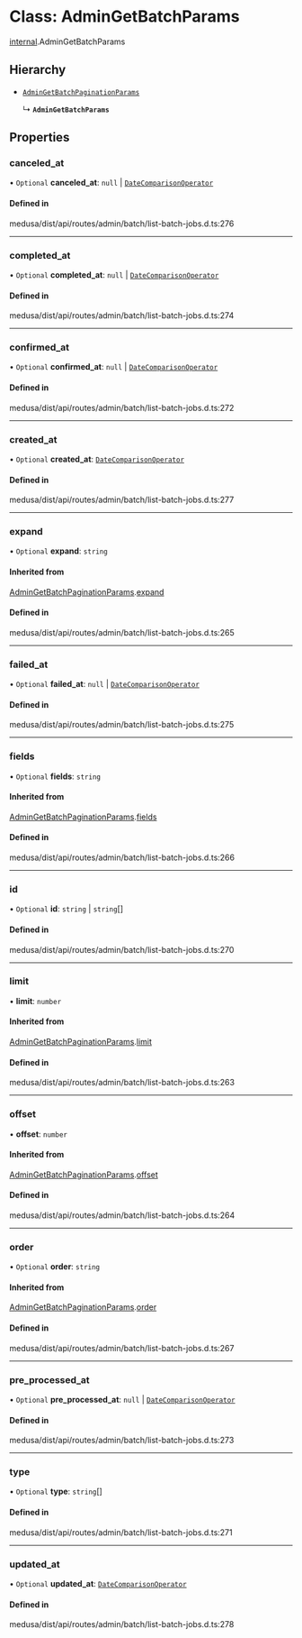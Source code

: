 # Class: AdminGetBatchParams

[internal](../modules/internal-2.md).AdminGetBatchParams

## Hierarchy

- [`AdminGetBatchPaginationParams`](internal-2.AdminGetBatchPaginationParams.md)

  ↳ **`AdminGetBatchParams`**

## Properties

### canceled\_at

• `Optional` **canceled\_at**: ``null`` \| [`DateComparisonOperator`](internal-2.DateComparisonOperator.md)

#### Defined in

medusa/dist/api/routes/admin/batch/list-batch-jobs.d.ts:276

___

### completed\_at

• `Optional` **completed\_at**: ``null`` \| [`DateComparisonOperator`](internal-2.DateComparisonOperator.md)

#### Defined in

medusa/dist/api/routes/admin/batch/list-batch-jobs.d.ts:274

___

### confirmed\_at

• `Optional` **confirmed\_at**: ``null`` \| [`DateComparisonOperator`](internal-2.DateComparisonOperator.md)

#### Defined in

medusa/dist/api/routes/admin/batch/list-batch-jobs.d.ts:272

___

### created\_at

• `Optional` **created\_at**: [`DateComparisonOperator`](internal-2.DateComparisonOperator.md)

#### Defined in

medusa/dist/api/routes/admin/batch/list-batch-jobs.d.ts:277

___

### expand

• `Optional` **expand**: `string`

#### Inherited from

[AdminGetBatchPaginationParams](internal-2.AdminGetBatchPaginationParams.md).[expand](internal-2.AdminGetBatchPaginationParams.md#expand)

#### Defined in

medusa/dist/api/routes/admin/batch/list-batch-jobs.d.ts:265

___

### failed\_at

• `Optional` **failed\_at**: ``null`` \| [`DateComparisonOperator`](internal-2.DateComparisonOperator.md)

#### Defined in

medusa/dist/api/routes/admin/batch/list-batch-jobs.d.ts:275

___

### fields

• `Optional` **fields**: `string`

#### Inherited from

[AdminGetBatchPaginationParams](internal-2.AdminGetBatchPaginationParams.md).[fields](internal-2.AdminGetBatchPaginationParams.md#fields)

#### Defined in

medusa/dist/api/routes/admin/batch/list-batch-jobs.d.ts:266

___

### id

• `Optional` **id**: `string` \| `string`[]

#### Defined in

medusa/dist/api/routes/admin/batch/list-batch-jobs.d.ts:270

___

### limit

• **limit**: `number`

#### Inherited from

[AdminGetBatchPaginationParams](internal-2.AdminGetBatchPaginationParams.md).[limit](internal-2.AdminGetBatchPaginationParams.md#limit)

#### Defined in

medusa/dist/api/routes/admin/batch/list-batch-jobs.d.ts:263

___

### offset

• **offset**: `number`

#### Inherited from

[AdminGetBatchPaginationParams](internal-2.AdminGetBatchPaginationParams.md).[offset](internal-2.AdminGetBatchPaginationParams.md#offset)

#### Defined in

medusa/dist/api/routes/admin/batch/list-batch-jobs.d.ts:264

___

### order

• `Optional` **order**: `string`

#### Inherited from

[AdminGetBatchPaginationParams](internal-2.AdminGetBatchPaginationParams.md).[order](internal-2.AdminGetBatchPaginationParams.md#order)

#### Defined in

medusa/dist/api/routes/admin/batch/list-batch-jobs.d.ts:267

___

### pre\_processed\_at

• `Optional` **pre\_processed\_at**: ``null`` \| [`DateComparisonOperator`](internal-2.DateComparisonOperator.md)

#### Defined in

medusa/dist/api/routes/admin/batch/list-batch-jobs.d.ts:273

___

### type

• `Optional` **type**: `string`[]

#### Defined in

medusa/dist/api/routes/admin/batch/list-batch-jobs.d.ts:271

___

### updated\_at

• `Optional` **updated\_at**: [`DateComparisonOperator`](internal-2.DateComparisonOperator.md)

#### Defined in

medusa/dist/api/routes/admin/batch/list-batch-jobs.d.ts:278
